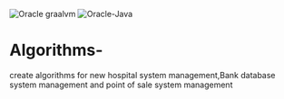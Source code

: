 ![Oracle graalvm](https://user-images.githubusercontent.com/98842320/213371818-a3791554-c691-4de5-8dc9-fe4530248f82.png)
![Oracle-Java](https://user-images.githubusercontent.com/98842320/184591760-631b9f12-b92e-4708-ae9c-d1b505c99ba2.jpg)
# Algorithms-
create algorithms for new hospital system management,Bank database system management and point of sale system management  
